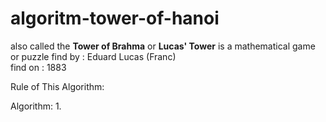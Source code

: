 # algoritm-tower-of-hanoi
also called the <b> Tower of Brahma</b> or <b>Lucas' Tower</b> is a mathematical game or puzzle
find by : Eduard Lucas (Franc) <br/>
find on : 1883 <br/>

Rule of This Algorithm:<br/>



Algorithm:
1. 
